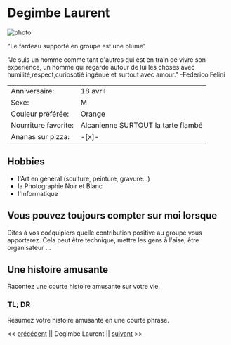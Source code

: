 # Degimbe Laurent

![photo](https://media-exp1.licdn.com/dms/image/C4D03AQHoYO8Dm16rLA/profile-displayphoto-shrink_200_200/0/1565350518019?e=1615420800&v=beta&t=y4kYSeiRW8R1fMbpITWdVtF4KozlltVgZ89cSQnNvSo)

"Le fardeau supporté en groupe est une plume"

"Je suis un homme comme tant d'autres qui est en train de vivre son expérience, un homme qui regarde autour de lui
les choses avec humilité,respect,curiosotié ingénue et surtout avec amour." -Federico Felini

|                       |                                      |
|-----------------------|--------------------------------------|
|Anniversaire:          |                             18 avril |
|Sexe:                  |                                    M |
|Couleur préférée:      |                               Orange |
|Nourriture favorite:   | Alcanienne SURTOUT la tarte flambé   |
|Ananas sur pizza:      |             -[x]-                    |


## Hobbies

* l'Art en général (sculture, peinture, gravure...)
* la Photographie Noir et Blanc
* l'Informatique 


## Vous pouvez toujours compter sur moi lorsque

Dites à vos coéquipiers quelle contribution positive au groupe vous apporterez.
Cela peut être technique, mettre les gens à l'aise, être organisateur ...


## Une histoire amusante

Racontez une courte histoire amusante sur votre vie.


### TL; DR

Résumez votre histoire amusante en une courte phrase.


<< [précédent](https://deceulaeradrien.github.io/challenge-markdown/) || Degimbe Laurent || [suivant](https://stephane-englebert.github.io/challenge-markdown/) >>
